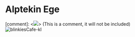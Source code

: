 # Alptekin Ege
[comment]: <<a href='https://blinkies.cafe' target='_blank'><img src='https://blinkies.cafe/b/display/blinkiesCafe-badge.gif'></a>> (This is a comment, it will not be included) ![blinkiesCafe-kI](https://github.com/user-attachments/assets/18b884ef-c780-4a2b-a4d4-021de5d4345d)

